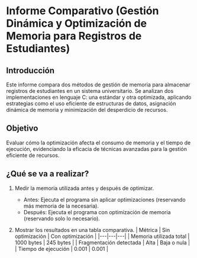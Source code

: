 # Informe Comparativo (Gestión Dinámica y Optimización de Memoria para Registros de Estudiantes)

## Introducción
Este informe compara dos métodos de gestión de memoria para almacenar registros de estudiantes en un sistema universitario. Se analizan dos implementaciones en lenguaje C: una estándar y otra optimizada, aplicando estrategias como el uso eficiente de estructuras de datos, asignación dinámica de memoria y minimización del desperdicio de recursos.

## Objetivo
Evaluar cómo la optimización afecta el consumo de memoria y el tiempo de ejecución, evidenciando la eficacia de técnicas avanzadas para la gestión eficiente de recursos.

## ¿Qué se va a realizar?
1. Medir la memoria utilizada antes y después de optimizar.
   - Antes: Ejecuta el programa sin aplicar optimizaciones (reservando más memoria de la necesaria).
   - Después: Ejecuta el programa con optimización de memoria (reservando solo lo necesario).

2. Mostrar los resultados en una tabla comparativa.
   | Métrica | Sin optimización | Con optimización |
   |---|---|---|
   | Memoria utilizada total | 1000 bytes | 245 bytes |
   | Fragmentación detectada | Alta | Baja o nula |
   | Tiempo de ejecución | 0.001 | 0.001 |
   
